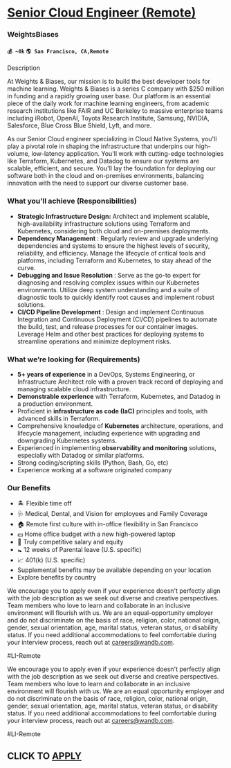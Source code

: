 # [Senior Cloud Engineer (Remote)](https://www.remotewlb.com/apply/senior-cloud-engineer-remote-74013)  
### WeightsBiases  
#### `💰 ~0k` `🌎 San Francisco, CA,Remote`  

Description

At Weights & Biases, our mission is to build the best developer tools for machine learning. Weights & Biases is a series C company with $250 million in funding and a rapidly growing user base. Our platform is an essential piece of the daily work for machine learning engineers, from academic research institutions like FAIR and UC Berkeley to massive enterprise teams including iRobot, OpenAI, Toyota Research Institute, Samsung, NVIDIA, Salesforce, Blue Cross Blue Shield, Lyft, and more.

  

As our Senior Cloud engineer specializing in Cloud Native Systems, you'll play a pivotal role in shaping the infrastructure that underpins our high-volume, low-latency application. You'll work with cutting-edge technologies like Terraform, Kubernetes, and Datadog to ensure our systems are scalable, efficient, and secure. You'll lay the foundation for deploying our software both in the cloud and on-premises environments, balancing innovation with the need to support our diverse customer base.

  

### What you’ll achieve (Responsibilities)

  *  **Strategic Infrastructure Design:** Architect and implement scalable, high-availability infrastructure solutions using Terraform and Kubernetes, considering both cloud and on-premises deployments.
  *  **Dependency Management** : Regularly review and upgrade underlying dependencies and systems to ensure the highest levels of security, reliability, and efficiency. Manage the lifecycle of critical tools and platforms, including Terraform and Kubernetes, to stay ahead of the curve.
  *  **Debugging and Issue Resolution** : Serve as the go-to expert for diagnosing and resolving complex issues within our Kubernetes environments. Utilize deep system understanding and a suite of diagnostic tools to quickly identify root causes and implement robust solutions.
  *  **CI/CD Pipeline Development** : Design and implement Continuous Integration and Continuous Deployment (CI/CD) pipelines to automate the build, test, and release processes for our container images. Leverage Helm and other best practices for deploying systems to streamline operations and minimize deployment risks.

### What we’re looking for (Requirements)

  * **5+ years of experience** in a DevOps, Systems Engineering, or Infrastructure Architect role with a proven track record of deploying and managing scalable cloud infrastructure.
  *  **Demonstrable experience** with Terraform, Kubernetes, and Datadog in a production environment.
  * Proficient in **infrastructure as code (IaC)** principles and tools, with advanced skills in Terraform.
  * Comprehensive knowledge of **Kubernetes** architecture, operations, and lifecycle management, including experience with upgrading and downgrading Kubernetes systems.
  * Experienced in implementing **observability and monitoring** solutions, especially with Datadog or similar platforms.
  * Strong coding/scripting skills (Python, Bash, Go, etc)
  * Experience working at a software originated company

### Our Benefits

  * 🏝️ Flexible time off
  * 🩺 Medical, Dental, and Vision for employees and Family Coverage
  * 🏠 Remote first culture with in-office flexibility in San Francisco
  * 💵 Home office budget with a new high-powered laptop
  * 🥇 Truly competitive salary and equity
  * 🚼 12 weeks of Parental leave (U.S. specific)
  * 📈 401(k) (U.S. specific)
  * Supplemental benefits may be available depending on your location
  * Explore benefits by country

We encourage you to apply even if your experience doesn't perfectly align with the job description as we seek out diverse and creative perspectives. Team members who love to learn and collaborate in an inclusive environment will flourish with us. We are an equal-opportunity employer and do not discriminate on the basis of race, religion, color, national origin, gender, sexual orientation, age, marital status, veteran status, or disability status. If you need additional accommodations to feel comfortable during your interview process, reach out at careers@wandb.com.

  

  

#LI-Remote

  

We encourage you to apply even if your experience doesn't perfectly align with the job description as we seek out diverse and creative perspectives. Team members who love to learn and collaborate in an inclusive environment will flourish with us. We are an equal opportunity employer and do not discriminate on the basis of race, religion, color, national origin, gender, sexual orientation, age, marital status, veteran status, or disability status. If you need additional accommodations to feel comfortable during your interview process, reach out at careers@wandb.com.

  

#LI-Remote

  
## CLICK TO [APPLY](https://www.remotewlb.com/apply/senior-cloud-engineer-remote-74013)

